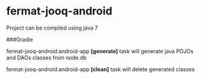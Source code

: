 # fermat-jooq-android

Project can be compiled using java 7

###Gradle

fermat-jooq-android:android-app **[generate]** task will generate java POJOs and DAOs classes from node.db

fermat-jooq-android:android-app **[clean]** task will delete generated classes